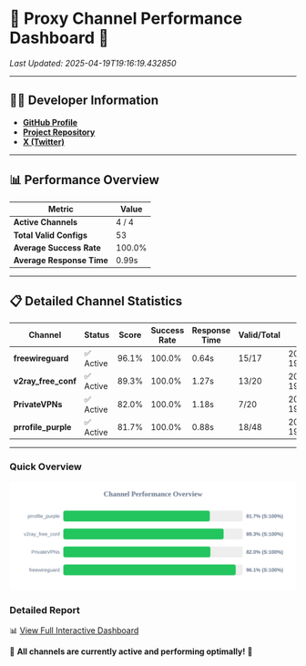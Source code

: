 # 🌟 Proxy Channel Performance Dashboard 🌟

_Last Updated: 2025-04-19T19:16:19.432850_

---

## 👩‍💻 Developer Information

- **[GitHub Profile](https://github.com/4n0nymou3)**  
- **[Project Repository](https://github.com/4n0nymou3/multi-proxy-config-fetcher)**  
- **[X (Twitter)](https://x.com/4n0nymou3)**  

---

## 📊 Performance Overview

| Metric                | Value       |
|-----------------------|-------------|
| **Active Channels**   | 4 / 4       |
| **Total Valid Configs** | 53          |
| **Average Success Rate** | 100.0%      |
| **Average Response Time** | 0.99s       |

---

## 📋 Detailed Channel Statistics

| Channel          | Status     | Score  | Success Rate | Response Time | Valid/Total | Last Success               |
|------------------|------------|--------|--------------|---------------|-------------|----------------------------|
| **freewireguard**  | ✅ Active  | 96.1%  | 100.0% | 0.64s         | 15/17       | 2025-04-19T19:16:19.431078 |
| **v2ray_free_conf**  | ✅ Active  | 89.3%  | 100.0% | 1.27s         | 13/20       | 2025-04-19T19:16:17.558263 |
| **PrivateVPNs**  | ✅ Active  | 82.0%  | 100.0% | 1.18s         | 7/20       | 2025-04-19T19:16:18.767946 |
| **prrofile_purple**  | ✅ Active  | 81.7%  | 100.0% | 0.88s         | 18/48       | 2025-04-19T19:16:16.189194 |

---

### Quick Overview
<div align="center">
  <a href="https://raw.githubusercontent.com/nullluser/NullRepo/refs/heads/main/assets/channel_stats_chart.svg">
    <img src="https://raw.githubusercontent.com/nullluser/NullRepo/refs/heads/main/assets/channel_stats_chart.svg" alt="Source Performance Statistics" width="800">
  </a>
</div>

### Detailed Report
📊 [View Full Interactive Dashboard](https://htmlpreview.github.io/?https://github.com/nullluser/NullRepo/blob/main/assets/performance_report.html)

🎉 **All channels are currently active and performing optimally!** 🎉
